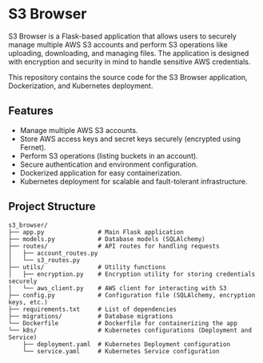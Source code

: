 # S3 Browser

S3 Browser is a Flask-based application that allows users to securely manage multiple AWS S3 accounts and perform S3 operations like uploading, downloading, and managing files. The application is designed with encryption and security in mind to handle sensitive AWS credentials.

This repository contains the source code for the S3 Browser application, Dockerization, and Kubernetes deployment.

## Features

- Manage multiple AWS S3 accounts.
- Store AWS access keys and secret keys securely (encrypted using Fernet).
- Perform S3 operations (listing buckets in an account).
- Secure authentication and environment configuration.
- Dockerized application for easy containerization.
- Kubernetes deployment for scalable and fault-tolerant infrastructure.

## Project Structure

```plaintext
s3_browser/
├── app.py               # Main Flask application
├── models.py            # Database models (SQLAlchemy)
├── routes/              # API routes for handling requests
│   ├── account_routes.py
│   └── s3_routes.py
├── utils/               # Utility functions
│   ├── encryption.py    # Encryption utility for storing credentials securely
│   └── aws_client.py    # AWS client for interacting with S3
├── config.py            # Configuration file (SQLAlchemy, encryption keys, etc.)
├── requirements.txt     # List of dependencies
├── migrations/          # Database migrations
└── Dockerfile           # Dockerfile for containerizing the app
└── k8s/                 # Kubernetes configurations (Deployment and Service)
    ├── deployment.yaml  # Kubernetes Deployment configuration
    └── service.yaml     # Kubernetes Service configuration
